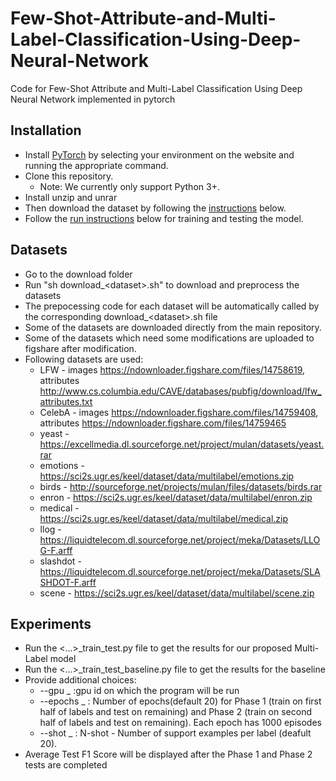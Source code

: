 # Few-Shot-Attribute-and-Multi-Label-Classification-Using-Deep-Neural-Network
Code for Few-Shot Attribute and Multi-Label Classification Using Deep Neural Network implemented in pytorch

## Installation
- Install [PyTorch](http://pytorch.org/) by selecting your environment on the website and running the appropriate command.
- Clone this repository.
  * Note: We currently only support Python 3+.
- Install unzip and unrar
- Then download the dataset by following the [instructions](#Datasets) below.
- Follow the [run instructions](#Experiments) below for training and testing the model.

## Datasets
- Go to the download folder
- Run "sh download_&lt;dataset&gt;.sh" to download and preprocess the datasets
- The prepocessing code for each dataset will be automatically called by the corresponding download_&lt;dataset&gt;.sh file
- Some of the datasets are downloaded directly from the main repository.
- Some of the datasets which need some modifications are uploaded to figshare after modification. 
- Following datasets are used:
  * LFW - images https://ndownloader.figshare.com/files/14758619, attributes http://www.cs.columbia.edu/CAVE/databases/pubfig/download/lfw_attributes.txt
  * CelebA - images https://ndownloader.figshare.com/files/14759408, attributes https://ndownloader.figshare.com/files/14759465
  * yeast - https://excellmedia.dl.sourceforge.net/project/mulan/datasets/yeast.rar
  * emotions - https://sci2s.ugr.es/keel/dataset/data/multilabel/emotions.zip
  * birds - http://sourceforge.net/projects/mulan/files/datasets/birds.rar
  * enron - https://sci2s.ugr.es/keel/dataset/data/multilabel/enron.zip
  * medical - https://sci2s.ugr.es/keel/dataset/data/multilabel/medical.zip
  * llog - https://liquidtelecom.dl.sourceforge.net/project/meka/Datasets/LLOG-F.arff
  * slashdot - https://liquidtelecom.dl.sourceforge.net/project/meka/Datasets/SLASHDOT-F.arff
  * scene - https://sci2s.ugr.es/keel/dataset/data/multilabel/scene.zip

## Experiments
- Run the &lt;...&gt;_train_test.py file to get the results for our proposed Multi-Label model
- Run the &lt;...&gt;_train_test_baseline.py file to get the results for the baseline
- Provide additional choices:
  * --gpu _ :gpu id on which the program will be run
  * --epochs _ : Number of epochs(default 20) for Phase 1 (train on first half of labels and test on remaining) and Phase 2 (train on second half of labels and test on remaining). Each epoch has 1000 episodes
  * --shot _ : N-shot - Number of support examples per label (deafult 20).
- Average Test F1 Score will be displayed after the Phase 1 and Phase 2 tests are completed
